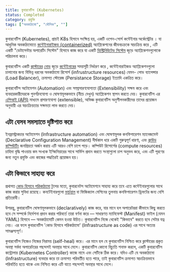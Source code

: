 ```yaml
---
title: কুবারনেটিস (Kubernetes)
status: Completed 
category: প্রযুক্তি
tags: ["অবকাঠামো", "মৌলিক", ""]
---
```


কুবারনেটিস (Kubernetes), প্রায়ই K8s হিসাবে সংক্ষিপ্ত হয়, একটি ওপেন-সোর্স কন্টেইনার অর্কেস্ট্রেটর ।
 যা আধুনিক অবকাঠামোতে [কন্টেইনারাইজড (containerized)](/bn/container/) অ্যাপ্লিকেশনের জীবনচক্রকে স্বয়ংক্রিয় করে , এটি একটি "ডেটাসেন্টার অপারেটিং সিস্টেম" হিসাবে কাজ করে যা একটি  [ডিস্ট্রিবিউটেড সিস্টেম](/bn/distributed-systems/) জুড়ে অ্যাপ্লিকেশনগুলোকে পরিচালনা করে। 

কুবারনেটিস একটি [ক্লাস্টারের](/bn/cluster.md) [নোড](/bn/nodes/) জুড়ে  [কন্টেইনারের](/bn/container/) সময়সূচী নির্ধারণ করে , কন্টেইনারাইজড অ্যাপ্লিকেশনগুলো চালানোর জন্য  বিভিন্ন ধরনের অবকাঠামো রিসোর্স (infrustructure resources) যেমন-  লোড ব্যালেন্সার (Load Balancer), ক্রমাগত স্টোরেজ (Persistance Storage) ইত্যাদি একত্রিত করে।   

কুবারনেটিস অটোমেশন (Automation) এবং সম্প্রসারণযোগ্যতা (Extensibility) সক্ষম করে এবং ব্যবহারকারীদেরকে পুনর্গঠনযোগ্য ও ঘোষণামূলকভাবে (নীচে দেখুন) অ্যাপ্লিকেশন স্থাপন করতে দেয়।
কুবারনেটিস এর [এপিআই (API)](/bn/application-programming-interface/) মাধ্যমে প্রসারণযোগ্য (extensible), অভিজ্ঞ কুবারনেটিস অনুশীলনকারীদের তাদের প্রয়োজন অনুযায়ী এর স্বয়ংক্রিয়তার সক্ষমতা লাভ করতে দেয়।

## এটা যেসব সমস্যাতে দৃষ্টিপাত করে

ইনফ্রাস্ট্রাকচার অটোমেশন (Infrastructure automation) এবং ঘোষণামূলক কনফিগারেশন ম্যানেজমেন্ট (Declarative Configuration Management) দীর্ঘকাল ধরে একটি গুরুত্বপূর্ণ ধারণা, এবং [ক্লাউড কম্পিউটিং](/bn/cloud-computing/) জনপ্রিয়তা অর্জন করায় এটি আরও বেশি চাপে পড়ে। 
কম্পিউট রিসোর্সের (compute resources) চাহিদা বৃদ্ধি পাওয়ায় কম সংখ্যক ইন্জিনিয়ারের সাথে সার্ভিস প্রদান করতে সংস্থাগুলো চাপ অনুভব করে, এবং এটি পূরণের জন্য নতুন প্রযুক্তি এবং কাজের পদ্ধতিরই প্রয়োজন হয়।

## এটা কিভাবে সাহায্য করে

প্রথাগত [কোড হিসাবে পরিকাঠামো](/bn/infrastructure-as-code/) টুলের মতো, কুবারনেটস অটোমেশনে সাহায্য করে তবে এতে কন্টেইনারগুলোর সাথে কাজ করার সুবিধা রয়েছে। 
কনটেইনারগুলো [ভার্চুয়াল](/bn/virtual-machine/) বা ফিজিক্যাল মেশিনের তুলনায় কনফিগারেশন ড্রিফটের জন্য বেশি প্রতিরোধী।

উপরন্তু, কুবারনেটিস ঘোষণামূলকভাবে (declaratively) কাজ করে, যার মানে হল অপারেটররা কীভাবে কিছু করতে হবে সে সম্পর্কে নির্দেশনা প্রদান করার পরিবর্তে তারা বর্ণনা করে — সাধারণত ম্যানিফেস্ট (Manifest) ফাইল (যেমন YAML) হিসাবে — অবকাঠামোটি কেমন হওয়া উচিত। 
কুবারনেটিস নিজে থেকেই "কিভাবে" করতে হবে সেটার যত্ন নেয়।
এর ফলে কুবারনেটিস 'কোড হিসাবে পরিকাঠামো' (Infrastructure as code) এর সাথে অত্যন্ত সামঞ্জস্যপূর্ণ।

কুবারনেটিস নিজেও নিজের নিরাময় (self-heal) করে। 
এর মানে হল যে কুবারনেটিস নিশ্চিত করে ক্লাস্টারের প্রকৃত অবস্থা সর্বদা অপারেটরের পছন্দসই অবস্থার সাথে মেলে। 
কুবারনেটিস কোনো বিচ্যুতি শনাক্ত করলে, একটি কুবারনেটিস কন্ট্রোলার (Kubernetes Controller) কাজে নামে এবং সেটিকে ঠিক করে। 
যদিও এটি যে অবকাঠামো (Infrastructure) ব্যবহার করে তা ক্রমাগত পরিবর্তীত হতে পারে, তাই কুবারনেটিস ক্রমাগত স্বয়ংক্রিয়ভাবে পরিবর্তিত হতে থাকে এবং নিশ্চিত করে এটি যাতে পছন্দসই অবস্থার সাথে মেলে।
